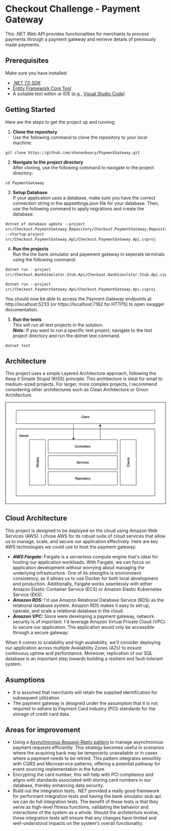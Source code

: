 # Checkout Challenge - Payment Gateway

This .NET Web API provides functionalities for merchants to process payments through a payment gateway and retrieve details of previously made payments.

## Prerequisites

Make sure you have installed:

- [.NET 7.0 SDK](https://dotnet.microsoft.com/download)
- [Entity Framework Core Tool](https://learn.microsoft.com/en-us/ef/core/cli/dotnet#installing-the-tools)
- A suitable text editor or IDE (e.g., [Visual Studio Code](https://code.visualstudio.com/))

## Getting Started

Here are the steps to get the project up and running:

1. **Clone the repository** <br>Use the following command to clone the repository to your local machine:

```
git clone https://github.com/shanonbeary/PaymentGateway.git
```

2. **Navigate to the project directory** <br>
   After cloning, use the following command to navigate to the project directory:

```
cd PaymentGateway
```

3. **Setup Database** <br>
   If your application uses a database, make sure you have the correct connection string in the appsettings.json file for your database. Then, use the following command to apply migrations and create the database:

```
dotnet ef database update --project src/Checkout.PaymentGateway.Repository/Checkout.PaymentGateway.Repository.csproj --startup-project src/Checkout.PaymentGateway.Api/Checkout.PaymentGateway.Api.csproj
```

4. **Run the projects** <br>
   Run the the bank simulator and payement gateway in seperate terminals using the following command:

```
dotnet run --project src/Checkout.BankSimulator.Stub.Api/Checkout.BankSimulator.Stub.Api.csproj
```

```
dotnet run --project src/Checkout.PaymentGateway.Api/Checkout.PaymentGateway.Api.csproj
```

You should now be able to access the Payment Gateway endpoints at http://localhost:5233 (or https://localhost:7162 for HTTPS) to open swagger documentation.

5. **Run the tests** <br>
   This will run all test projects in the solution. <br> **_Note:_** If you want to run a specific test project, navigate to the test project directory and run the dotnet test command.

```
dotnet test
```

## Architecture

This project uses a simple Layered Architecture approach, following the Keep it Simple Stupid (KISS) principle. This architecture is ideal for small to medium-sized projects. For larger, more complex projects, I recommend considering other architectures such as Clean Architecture or Onion Architecture.

![](./PaymentGatewayArchitecture.png)

## Cloud Architecture

This project is designed to be deployed on the cloud using Amazon Web Services (AWS). I chose AWS for its robust suite of cloud services that allow us to manage, scale, and secure our application effectively. Here are key AWS technologies we could use to host the payment gateway:

- **_AWS Fargate:_** Fargate is a serverless compute engine that's ideal for hosting our application workloads. With Fargate, we can focus on application development without worrying about managing the underlying infrastructure. One of its strengths is environment consistency, as it allows us to use Docker for both local development and production. Additionally, Fargate works seamlessly with either Amazon Elastic Container Service (ECS) or Amazon Elastic Kubernetes Service (EKS).
- **_Amazon RDS:_** I'd use Amazon Relational Database Service (RDS) as the relational database system. Amazon RDS makes it easy to set up, operate, and scale a relational database in the cloud.
- **_Amazon VPC:_** Since were developing a payment gateway, network security is of important. I'd leverage Amazon Virtual Private Cloud (VPC) to secure our application. The application would only be accessible through a secure gateway.

When it comes to scalability and high availability, we'll consider deploying our application across multiple Availability Zones (AZs) to ensure continuous uptime and performance. Moreover, replication of our SQL database is an important step towards building a resilient and fault-tolerant system.

## Asumptions

- It is assumed that merchants will retain the supplied identification for subsequent utilization.
- The payment gateway is designed under the assumption that it is not required to adhere to Payment Card Industry (PCI) standards for the storage of credit card data.

## Areas for improvement

- Using a [Asynchronous Request-Reply pattern](https://learn.microsoft.com/en-us/azure/architecture/patterns/async-request-reply) to manage asynchronous payment requests efficiently. This strategy becomes useful in scenarios where the acquiring bank may be temporarily unavailable or in cases where a payment needs to be retried. This pattern integrates smoothly with CQRS and Microservice patterns, offering a potential pathway for event sourcing implementation in the future.
- Encrypting the card number, this will help with PCI complience and aligns with standards associated with storing card numbers in our database, thereby enhancing data security.
- Build out the integration tests, .NET provided a really good framework for performant integration tests and having the bank simulator stub api we can do full integration tests. The benefit of these tests is that they serve as high-level fitness functions, validating the behavior and interactions of the system as a whole. Should the architecture evolve, these integration tests will ensure that any changes have limited and well-understood impacts on the system's overall functionality.

